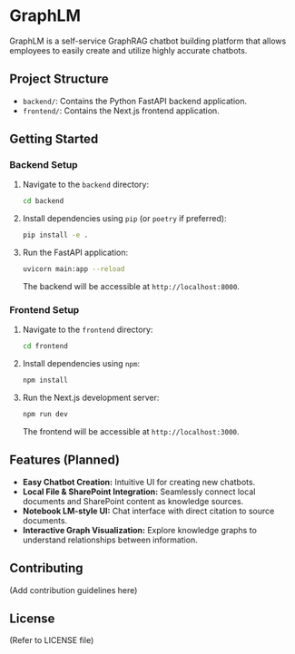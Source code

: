 # GraphLM

GraphLM is a self-service GraphRAG chatbot building platform that allows employees to easily create and utilize highly accurate chatbots.

## Project Structure

- `backend/`: Contains the Python FastAPI backend application.
- `frontend/`: Contains the Next.js frontend application.

## Getting Started

### Backend Setup

1.  Navigate to the `backend` directory:
    ```bash
    cd backend
    ```
2.  Install dependencies using `pip` (or `poetry` if preferred):
    ```bash
    pip install -e .
    ```
3.  Run the FastAPI application:
    ```bash
    uvicorn main:app --reload
    ```
    The backend will be accessible at `http://localhost:8000`.

### Frontend Setup

1.  Navigate to the `frontend` directory:
    ```bash
    cd frontend
    ```
2.  Install dependencies using `npm`:
    ```bash
    npm install
    ```
3.  Run the Next.js development server:
    ```bash
    npm run dev
    ```
    The frontend will be accessible at `http://localhost:3000`.

## Features (Planned)

-   **Easy Chatbot Creation:** Intuitive UI for creating new chatbots.
-   **Local File & SharePoint Integration:** Seamlessly connect local documents and SharePoint content as knowledge sources.
-   **Notebook LM-style UI:** Chat interface with direct citation to source documents.
-   **Interactive Graph Visualization:** Explore knowledge graphs to understand relationships between information.

## Contributing

(Add contribution guidelines here)

## License

(Refer to LICENSE file)
